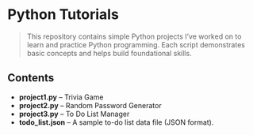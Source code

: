 # Python Tutorials

> This repository contains simple Python projects I’ve worked on to learn and practice Python programming. Each script demonstrates basic concepts and helps build foundational skills.

## Contents

- **project1.py** – Trivia Game
- **project2.py** – Random Password Generator
- **project3.py** – To Do List Manager
- **todo_list.json** – A sample to-do list data file (JSON format).

